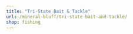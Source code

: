 ```yaml
---
title: "Tri-State Bait & Tackle"
url: /mineral-bluff/tri-state-bait-and-tackle/
shop: fishing
---
```

